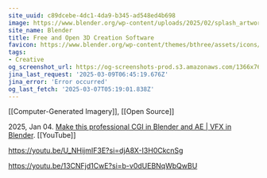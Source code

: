 ```yaml
---
site_uuid: c89dcebe-4dc1-4da9-b345-ad548ed4b698
image: https://www.blender.org/wp-content/uploads/2025/02/splash_artwork_2K-480x270.webp
site_name: Blender
title: Free and Open 3D Creation Software
favicon: https://www.blender.org/wp-content/themes/bthree/assets/icons/favicon-32x32.png
tags:
- Creative
og_screenshot_url: https://og-screenshots-prod.s3.amazonaws.com/1366x768/80/false/10c38833207c9dae614d56b5f1b3e52ab7f02323a5b9d583372dfb8cc137ce6c.jpeg
jina_last_request: '2025-03-09T06:45:19.676Z'
jina_error: 'Error occurred'
og_last_fetch: '2025-03-07T05:19:01.838Z'
---
```


[[Computer-Generated Imagery]], [[Open Source]]

2025, Jan 04. [Make this professional CGI in Blender and AE | VFX in Blender](https://youtu.be/GbPPKR2nQmk?si=LuV9_lSHANvqq66H). [[YouTube]]

https://youtu.be/U_NHijmIF3E?si=djA8X-I3H0CkcnSg

https://youtu.be/13CNFjd1CwE?si=b-v0dUEBNqWbQwBU
